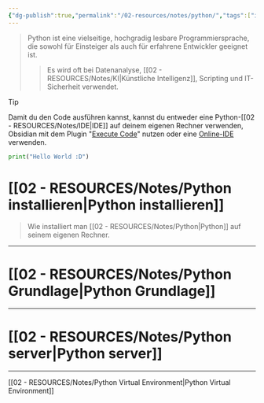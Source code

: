 ```yaml
---
{"dg-publish":true,"permalink":"/02-resources/notes/python/","tags":["inProgress","code/python","GFN/LF08"],"updated":"2025-03-27T14:48:02.456+01:00"}
---
```


>Python ist eine vielseitige, hochgradig lesbare Programmiersprache, die sowohl für Einsteiger als auch für erfahrene Entwickler geeignet ist.
>>Es wird oft bei Datenanalyse, [[02 - RESOURCES/Notes/KI\|Künstliche Intelligenz]], Scripting und IT-Sicherheit verwendet.

>[!tip] 
>Damit du den Code ausführen kannst, kannst du entweder eine Python-[[02 - RESOURCES/Notes/IDE\|IDE]] auf deinem eigenen Rechner verwenden, Obsidian mit dem Plugin "[Execute Code](https://github.com/twibiral/obsidian-execute-code)" nutzen oder eine [Online-IDE](https://www.online-python.com/) verwenden.


```python
print("Hello World :D")
```
# [[02 - RESOURCES/Notes/Python installieren\|Python installieren]]
>Wie installiert man [[02 - RESOURCES/Notes/Python\|Python]] auf seinem eigenen Rechner.

___

# [[02 - RESOURCES/Notes/Python Grundlage\|Python Grundlage]]

___

# [[02 - RESOURCES/Notes/Python server\|Python server]]

___
[[02 - RESOURCES/Notes/Python Virtual Environment\|Python Virtual Environment]]
